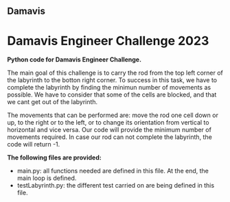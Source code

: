 ## Damavis
# Damavis Engineer Challenge 2023
**Python code for Damavis Engineer Challenge.**

The main goal of this challenge is to carry the rod from the top left corner of the labyrinth to the botton right corner. To success in this task, we have to complete the labyrinth by finding the minimun number of movements as possible. We have to consider that some of the cells are blocked, and that we cant get out of the labyrinth.

The movements that can be performed are: move the rod one cell down or up, to the right or to the left, or to change its orientation from vertical to horizontal and vice versa. Our code will provide the minimum number of movements required. In case our rod can not complete the labyrinth, the code will return -1. 

**The following files are provided:**

* main.py: all functions needed are defined in this file. At the end, the main loop is defined.
* testLabyrinth.py: the different test carried on are being defined in this file. 

